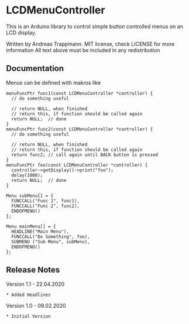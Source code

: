# LCDMenuController

This is an Arduino library to control simple button controlled menus on an LCD display.

Written by Andreas Trappmann.
MIT license, check LICENSE for more information
All text above must be included in any redistribution

## Documentation

Menus can be defined with makros like
```
menuFuncPtr func1(const LCDMenuController *controller) {
  // do something useful

  // return NULL, when finished
  // return this, if function should be called again
  return NULL;  // done
}
menuFuncPtr func2(const LCDMenuController *controller) {
  // do something useful

  // return NULL, when finished
  // return this, if function should be called again
  return func2; // call again until BACK button is pressed
}
menuFuncPtr foo(const LCDMenuController *controller) {
  controller->getDisplay()->print("foo");
  delay(1000);
  return NULL;  // done
}

Menu subMenu[] = {
  FUNCCALL("Func 1", func1),
  FUNCCALL("Func 2", func2),
  ENDOFMENU()
};

Menu mainMenu[] = {
  HEADLINE("Main Menu"),
  FUNCCALL("Do Something", foo),
  SUBMENU ("Sub Menu", subMenu),
  ENDOFMENU()
};
```

## Release Notes

Version 1.1 - 22.04.2020

	* Added Headlines

Version 1.0 - 09.02.2020

	* Initial Version
